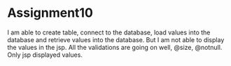 # Assignment10

I am able to create table, connect to the database, load values into the database and retrieve values into the database. But I am not able to display the values in the jsp. All the validations are going on well, @size, @notnull. Only jsp displayed values. 
